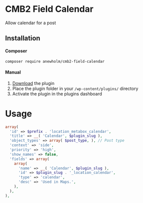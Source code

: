 # CMB2 Field Calendar
Allow calendar for a post

## Installation

#### Composer
`composer require anewholm/cmb2-field-calendar`

#### Manual
1. [Download](https://github.com/anewholm/cmb2-field-calendar/archive/master.zip) the plugin
2. Place the plugin folder in your `/wp-content/plugins/` directory
3. Activate the plugin in the plugins dashboard

# Usage
```php
array(
  'id' => $prefix . 'location_metabox_calendar',
  'title' => __( 'Calendar', $plugin_slug ),
  'object_types' => array( $post_type, ), // Post type
  'context' => 'side',
  'priority' => 'high',
  'show_names' => false,
  'fields' => array(
    array(
      'name' => __( 'Calendar', $plugin_slug ),
      'id' => $plugin_slug . '_location_calendar',
      'type' => 'calendar',
      'desc' => 'Used in Maps.',
    ),
  ),
),
```
